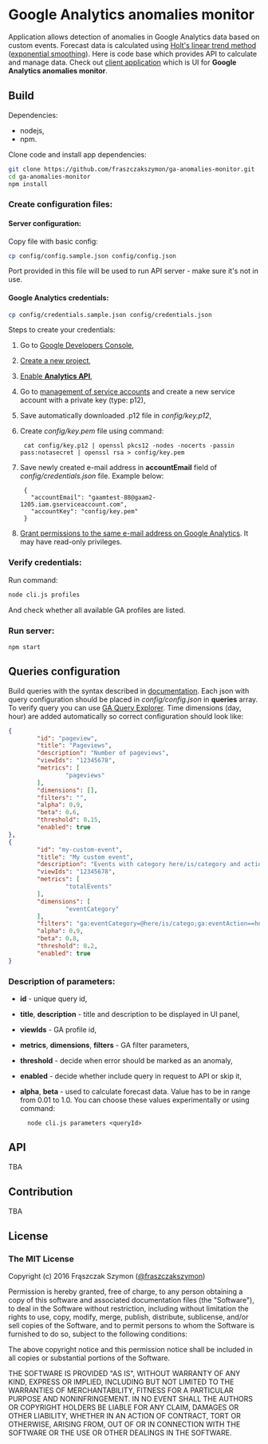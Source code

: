 # Google Analytics anomalies monitor

Application allows detection of anomalies in Google Analytics data based on custom events. Forecast data is calculated using [Holt's linear trend method](https://www.otexts.org/fpp/7/2) ([exponential smoothing](https://en.wikipedia.org/wiki/Exponential_smoothing)). Here is code base which provides API to calculate and manage data. Check out [client application](https://github.com/fraszczakszymon/ga-anomalies-monitor-client) which is UI for **Google Analytics anomalies monitor**.


## Build

Dependencies:
* nodejs,
* npm.

Clone code and install app dependencies:
```bash
git clone https://github.com/fraszczakszymon/ga-anomalies-monitor.git
cd ga-anomalies-monitor
npm install
```

### Create configuration files:

#### Server configuration:
Copy file with basic config:
```bash
cp config/config.sample.json config/config.json
```
Port provided in this file will be used to run API server - make sure it's not in use.

#### Google Analytics credentials:
```bash
cp config/credentials.sample.json config/credentials.json
```
Steps to create your credentials:

1. Go to [Google Developers Console](https://console.developers.google.com),
2. [Create a new project](https://support.google.com/cloud/answer/6251787?hl=en&ref_topic=6158848),
3. [Enable **Analytics API**](https://support.google.com/cloud/answer/6326510?hl=en&ref_topic=6262490),
4. Go to [management of service accounts](https://console.developers.google.com/permissions/serviceaccounts) and create a new service account with a private key (type: p12),
5. Save automatically downloaded .p12 file in _config/key.p12_,
6. Create _config/key.pem_ file using command:

        cat config/key.p12 | openssl pkcs12 -nodes -nocerts -passin pass:notasecret | openssl rsa > config/key.pem

7. Save newly created e-mail address in **accountEmail** field of _config/credentials.json_ file. Example below:

        {
          "accountEmail": "gaamtest-88@gaam2-1205.iam.gserviceaccount.com",
          "accountKey": "config/key.pem"
        }

8. [Grant permissions to the same e-mail address on Google Analytics](https://support.google.com/analytics/answer/1009702?hl=en). It may have read-only privileges.
 
### Verify credentials:

Run command:
```bash
node cli.js profiles
```

And check whether all available GA profiles are listed.

### Run server:
```
npm start
```

## Queries configuration

Build queries with the syntax described in [documentation](https://developers.google.com/analytics/devguides/reporting/core/v3/reference). Each json with query configuration should be placed in _config/config.json_ in **queries** array. To verify query you can use [GA Query Explorer](https://ga-dev-tools.appspot.com/query-explorer/). Time dimensions (day, hour) are added automatically so correct configuration should look like:

```json
{
        "id": "pageview",
        "title": "Pageviews",
        "description": "Number of pageviews",
        "viewIds": "12345678",
        "metrics": [
                "pageviews"
        ],
        "dimensions": [],
        "filters": "",
        "alpha": 0.9,
        "beta": 0.6,
        "threshold": 0.15,
        "enabled": true
},
{
        "id": "my-custom-event",
        "title": "My custom event",
        "description": "Events with category here/is/category and action here.is.action.name",
        "viewIds": "12345678",
        "metrics": [
                "totalEvents"
        ],
        "dimensions": [
                "eventCategory"
        ],
        "filters": "ga:eventCategory=@here/is/catego;ga:eventAction==here.is.action.name",
        "alpha": 0.9,
        "beta": 0.8,
        "threshold": 0.2,
        "enabled": true
}
```

### Description of parameters:

* **id** - unique query id,
* **title**, **description** - title and description to be displayed in UI panel,
* **viewIds** - GA profile id,
* **metrics**, **dimensions**, **filters** - GA filter parameters,
* **threshold** - decide when error should be marked as an anomaly,
* **enabled** - decide whether include query in request to API or skip it,
* **alpha**, **beta** - used to calculate forecast data. Value has to be in range from 0.01 to 1.0. You can choose these values experimentally or using command:

        node cli.js parameters <queryId>

## API

TBA

## Contribution

TBA

## License

### The MIT License

Copyright (c) 2016 Frąszczak Szymon ([@fraszczakszymon](https://github.com/fraszczakszymon))

Permission is hereby granted, free of charge, to any person obtaining a copy
of this software and associated documentation files (the "Software"), to deal
in the Software without restriction, including without limitation the rights
to use, copy, modify, merge, publish, distribute, sublicense, and/or sell
copies of the Software, and to permit persons to whom the Software is
furnished to do so, subject to the following conditions:

The above copyright notice and this permission notice shall be included in
all copies or substantial portions of the Software.

THE SOFTWARE IS PROVIDED "AS IS", WITHOUT WARRANTY OF ANY KIND, EXPRESS OR
IMPLIED, INCLUDING BUT NOT LIMITED TO THE WARRANTIES OF MERCHANTABILITY,
FITNESS FOR A PARTICULAR PURPOSE AND NONINFRINGEMENT. IN NO EVENT SHALL THE
AUTHORS OR COPYRIGHT HOLDERS BE LIABLE FOR ANY CLAIM, DAMAGES OR OTHER
LIABILITY, WHETHER IN AN ACTION OF CONTRACT, TORT OR OTHERWISE, ARISING FROM,
OUT OF OR IN CONNECTION WITH THE SOFTWARE OR THE USE OR OTHER DEALINGS IN
THE SOFTWARE.
